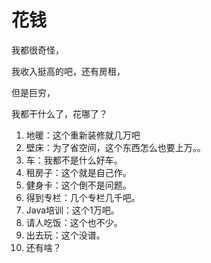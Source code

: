 # 花钱

我都很奇怪，

我收入挺高的吧，还有房租，

但是巨穷，

我都干什么了，花哪了？

1. 地暖：这个重新装修就几万吧
1. 壁床：为了省空间，这个东西怎么也要上万。。
1. 车：我都不是什么好车。
1. 租房子：这个就是自己作。
1. 健身卡：这个倒不是问题。
1. 得到专栏：几个专栏几千吧。
1. Java培训：这个1万吧。
1. 请人吃饭：这个也不少。
1. 出去玩：这个没谱。
1. 还有啥？
